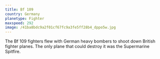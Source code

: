 ```yaml
---
title: Bf 109
country: Germany
planetype: Fighter
maxspeed: 292
image: /41ba8bdc9a2f01cf67fc9a3fe5ff28b4_dppo5w.jpg
---
```

The Bf 109 fighters flew with German heavy bombers to shoot down British fighter planes. The only plane that could destroy it was the Supermarine Spitfire.